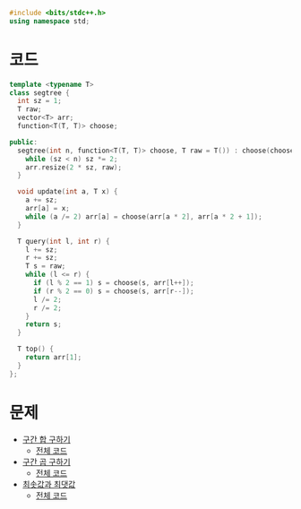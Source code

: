 ```cpp
#include <bits/stdc++.h>
using namespace std;
```

# 코드
```cpp
template <typename T>
class segtree {
  int sz = 1;
  T raw;
  vector<T> arr;
  function<T(T, T)> choose;

public:
  segtree(int n, function<T(T, T)> choose, T raw = T()) : choose(choose), raw(raw) {
    while (sz < n) sz *= 2;
    arr.resize(2 * sz, raw);
  }

  void update(int a, T x) {
    a += sz;
    arr[a] = x;
    while (a /= 2) arr[a] = choose(arr[a * 2], arr[a * 2 + 1]);
  }

  T query(int l, int r) {
    l += sz;
    r += sz;
    T s = raw;
    while (l <= r) {
      if (l % 2 == 1) s = choose(s, arr[l++]);
      if (r % 2 == 0) s = choose(s, arr[r--]);
      l /= 2;
      r /= 2;
    }
    return s;
  }

  T top() {
    return arr[1];
  }
};

```

# 문제
* [구간 합 구하기](https://boj.kr/2042)
  * [전체 코드](http://boj.kr/1a8be0056d4e48e591bdf82dccb955ae)
* [구간 곱 구하기](https://boj.kr/11505)
  * [전체 코드](http://boj.kr/4e68e526b26c4f8bb18d631ef7171b40)
* [최솟값과 최댓값](https://boj.kr/2357)
  * [전체 코드](http://boj.kr/a7b203814a474eb0a00c0878bd51c22e)